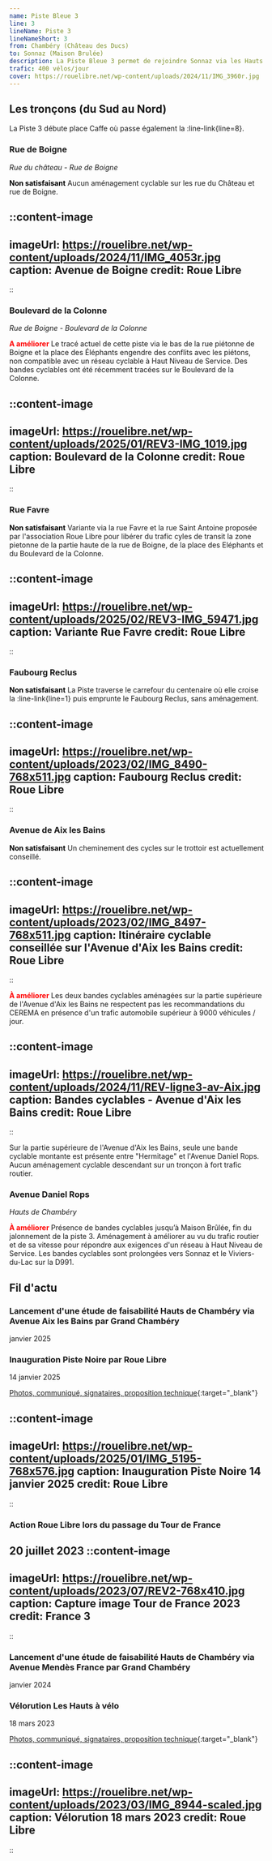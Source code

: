 ```yaml
---
name: Piste Bleue 3
line: 3
lineName: Piste 3
lineNameShort: 3
from: Chambéry (Château des Ducs)
to: Sonnaz (Maison Brulée)
description: La Piste Bleue 3 permet de rejoindre Sonnaz via les Hauts de Chambéry. Sa partie centrale a une pente moyenne de 4% sur une distance d'environ 2,5 kilomètres.
trafic: 400 vélos/jour
cover: https://rouelibre.net/wp-content/uploads/2024/11/IMG_3960r.jpg
---
```


## Les tronçons (du Sud au Nord)

La Piste 3 débute place Caffe où passe également la :line-link{line=8}.

### Rue de Boigne

*Rue du château - Rue de Boigne*

<span style="color:black;font-weight:bold">Non satisfaisant</span> Aucun aménagement cyclable sur les rue du Château et rue de Boigne.

::content-image
---
imageUrl: https://rouelibre.net/wp-content/uploads/2024/11/IMG_4053r.jpg
caption: Avenue de Boigne
credit: Roue Libre
---
::

### Boulevard de la Colonne
*Rue de Boigne - Boulevard de la Colonne*

 <span style="color:red;font-weight:bold">A améliorer</span> Le tracé actuel de cette piste via le bas de la rue piétonne de Boigne et la place des Éléphants engendre des conflits avec les piétons, non compatible avec un réseau cyclable à Haut Niveau de Service. Des bandes cyclables ont été récemment tracées sur le Boulevard de la Colonne. 

::content-image
---
imageUrl: https://rouelibre.net/wp-content/uploads/2025/01/REV3-IMG_1019.jpg
caption: Boulevard de la Colonne
credit: Roue Libre
---
::

### Rue Favre
<span style="color:black;font-weight:bold">Non satisfaisant</span> Variante via la rue Favre et la rue Saint Antoine proposée par l'association Roue Libre pour libérer du trafic cyles de transit la zone pietonne de la partie haute de la rue de Boigne, de la place des Eléphants et du Boulevard de la Colonne.

::content-image
---
imageUrl: https://rouelibre.net/wp-content/uploads/2025/02/REV3-IMG_59471.jpg
caption: Variante Rue Favre
credit: Roue Libre
---
::

### Faubourg Reclus
<span style="color:black;font-weight:bold">Non satisfaisant</span> La Piste traverse le carrefour du centenaire où elle croise la :line-link{line=1} puis emprunte le Faubourg Reclus, sans aménagement.

::content-image
---
imageUrl: https://rouelibre.net/wp-content/uploads/2023/02/IMG_8490-768x511.jpg
caption: Faubourg Reclus
credit: Roue Libre
---
::

### Avenue de Aix les Bains
<span style="color:black;font-weight:bold">Non satisfaisant</span> Un cheminement des cycles sur le trottoir est actuellement conseillé.

::content-image
---
imageUrl: https://rouelibre.net/wp-content/uploads/2023/02/IMG_8497-768x511.jpg
caption: Itinéraire cyclable conseillée sur l'Avenue d'Aix les Bains
credit: Roue Libre
---
::

<span style="color:red;font-weight:bold">À améliorer</span> Les deux bandes cyclables aménagées sur la partie supérieure de l'Avenue d'Aix les Bains ne respectent pas les recommandations du CEREMA en présence d'un trafic automobile supérieur à 9000 véhicules / jour.

::content-image
---
imageUrl: https://rouelibre.net/wp-content/uploads/2024/11/REV-ligne3-av-Aix.jpg
caption: Bandes cyclables - Avenue d'Aix les Bains
credit: Roue Libre
---
::

Sur la partie supérieure de l'Avenue d'Aix les Bains, seule une bande cyclable montante est présente entre "Hermitage" et l'Avenue Daniel Rops. Aucun aménagement cyclable descendant sur un tronçon à fort trafic routier.

### Avenue Daniel Rops

*Hauts de Chambéry*

<span style="color:red;font-weight:bold">À améliorer</span>
Présence de bandes cyclables jusqu’à Maison Brûlée, fin du jalonnement de la piste 3. Aménagement à améliorer au vu du trafic routier et de sa vitesse pour répondre aux exigences d'un réseau à Haut Niveau de Service.
Les bandes cyclables sont prolongées vers Sonnaz et le Viviers-du-Lac sur la D991.

## Fil d'actu

### Lancement d'une étude de faisabilité Hauts de Chambéry via Avenue Aix les Bains par Grand Chambéry
janvier 2025

### Inauguration Piste Noire par Roue Libre
14 janvier 2025

[Photos, communiqué, signataires, proposition technique](https://rouelibre.net/pistenoire3){:target="_blank"}

::content-image
---
imageUrl: https://rouelibre.net/wp-content/uploads/2025/01/IMG_5195-768x576.jpg
caption: Inauguration Piste Noire 14 janvier 2025
credit: Roue Libre
---
::


### Action Roue Libre lors du passage du Tour de France
20 juillet 2023
::content-image
---
imageUrl: https://rouelibre.net/wp-content/uploads/2023/07/REV2-768x410.jpg
caption: Capture image Tour de France 2023
credit: France 3
---
::

### Lancement d'une étude de faisabilité Hauts de Chambéry via Avenue Mendès France par Grand Chambéry
janvier 2024

### Vélorution Les Hauts à vélo
18 mars 2023

[Photos, communiqué, signataires, proposition technique](https://rouelibre.net/2023/02/16/18-mars-2023-velorution-chambery-hauts-de-chambery/){:target="_blank"}

::content-image
---
imageUrl: https://rouelibre.net/wp-content/uploads/2023/03/IMG_8944-scaled.jpg
caption: Vélorution 18 mars 2023
credit: Roue Libre
---
::